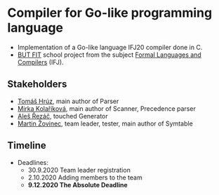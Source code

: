 # Compiler for Go-like programming language

* Implementation of a Go-like language IFJ20 compiler done in C. 
* [BUT FIT](https://www.fit.vut.cz/) school project from the subject [Formal Languages and Compilers](https://www.fit.vut.cz/study/course/13305/.en) (IFJ).

## Stakeholders 
* [Tomáš Hrúz](https://github.com/Zokinko), main author of Parser
* [Mirka Kolaříková](https://github.com/miricinka), main author of Scanner, Precedence parser
* [Aleš Řezáč](https://github.com/xrezac21), touched Generator
* [Martin Žovinec](https://github.com/xzovin00), team leader, tester, main author of Symtable

## Timeline
* Deadlines:
	* 30.9.2020 Team leader registration
	* 2.10.2020 Adding members to the team
	* **9.12.2020 The Absolute Deadline**
